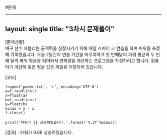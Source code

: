 #문제  

---
layout: single
title: "3차시 문제풀이"
---
[문제상황]   
배구 선수 에블리는 공격력을 신장시키기 위해 매일 스파이
크 연습을 하며 파워를 측정해 기록했습니다. 오늘 2달간의
연습 기간을 마무리하고 첫 번째달의 파워 평균과 두 번째
달의 파워 평균을 읽어와서 변화량을 계산하는 프로그램을
작성하려고 합니다. 컴퓨터가 계산해 놓은 평균 값은 파일로
저장되어 있습니다.

[코드]   

~~~
f=open('power.txt', 'r', encoding='UTF-8')
a=f.readline()
x=float(a)
b=f.readline()
y=float(b)
minus = y - x
f.close()

print('파워가 {} 상승하였습니다.'.format('%.2f'%minus))  
~~~
[결과] : 파워가 0.89 상승하였습니다.
